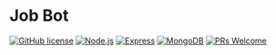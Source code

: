 # Job Bot

  [![GitHub license](https://img.shields.io/badge/license-MIT-blue.svg)](https://github.com/SerAbin1/Job_Bot/blob/main/LICENSE) 
  [![Node.js](https://img.shields.io/badge/Node.js-6DA55F?style=flat&logo=node.js&logoColor=white)](https://nodejs.org/)
  [![Express](https://img.shields.io/badge/Express-000000?style=flat&logo=express&logoColor=white)](https://expressjs.com/)
  [![MongoDB](https://img.shields.io/badge/MongoDB-47A248?style=flat&logo=mongodb&logoColor=white)](https://www.mongodb.com/)
  [![PRs Welcome](https://img.shields.io/badge/PRs-welcome-brightgreen.svg)](https://github.com/SerAbin1/Job_Bot/blob/main/CONTRIBUTING.md)
